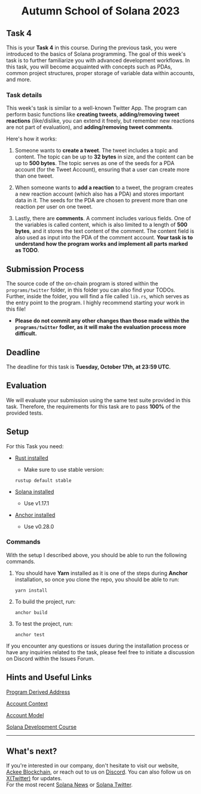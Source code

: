 <div align="center">

# Autumn School of Solana 2023
</div>

## Task 4
This is your **Task 4** in this course. During the previous task, you were introduced to the basics of Solana programming. The goal of this week's task is to further familiarize you with advanced development workflows. In this task, you will become acquainted with concepts such as PDAs, common project structures, proper storage of variable data within accounts, and more.

### Task details
This week's task is similar to a well-known Twitter App. The program can perform basic functions like **creating tweets**, **adding/removing tweet reactions** (like/dislike, you can extend it freely, but remember new reactions are not part of evaluation), and **adding/removing tweet comments**.

Here's how it works:

1. Someone wants to **create a tweet**. The tweet includes a topic and content. The topic can be up to **32 bytes** in size, and the content can be up to **500 bytes**. The topic serves as one of the seeds for a PDA account (for the Tweet Account), ensuring that a user can create more than one tweet.

2. When someone wants to **add a reaction** to a tweet, the program creates a new reaction account (which also has a PDA) and stores important data in it. The seeds for the PDA are chosen to prevent more than one reaction per user on one tweet.

3. Lastly, there are **comments**. A comment includes various fields. One of the variables is called content, which is also limited to a length of **500 bytes**, and it stores the text content of the comment. The content field is also used as input into the PDA of the comment account.
**Your task is to understand how the program works and implement all parts marked as TODO**.


## Submission Process
The source code of the on-chain program is stored within the `programs/twitter` folder, in this folder you can also find your TODOs. Further, inside the folder, you will find a file called `lib.rs`, which serves as the entry point to the program. I highly recommend starting your work in this file!

- **Please do not commit any other changes than those made within the `programs/twitter` fodler, as it will make the evaluation process more difficult.**

## Deadline
The deadline for this task is **Tuesday, October 17th, at 23:59 UTC**.

## Evaluation
We will evaluate your submission using the same test suite provided in this task. Therefore, the requirements for this task are to pass **100%** of the provided tests.

## Setup
For this Task you need:
- [Rust installed](https://www.rust-lang.org/tools/install)
    - Make sure to use stable version:
    ```
    rustup default stable
    ```
- [Solana installed](https://docs.solana.com/cli/install-solana-cli-tools)
    - Use v1.17.1

- [Anchor installed](https://www.anchor-lang.com/docs/installation)
    - Use v0.28.0

### Commands
With the setup I described above, you should be able to run the following commands.

1. You should have **Yarn** installed as it is one of the steps during **Anchor** installation, so once you clone the repo, you should be able to run:
    ```
    yarn install
    ```

2. To build the project, run:
    ```
    anchor build
    ```

3. To test the project, run:
    ```
    anchor test
    ```

If you encounter any questions or issues during the installation process or have any inquiries related to the task, please feel free to initiate a discussion on Discord within the Issues Forum.

## Hints and Useful Links
[Program Derived Address](https://solanacookbook.com/core-concepts/pdas.html#generating-pdas)

[Account Context](https://docs.rs/anchor-lang/latest/anchor_lang/derive.Accounts.html)

[Account Model](https://solana.wiki/zh-cn/docs/account-model/)

[Solana Development Course](https://www.soldev.app/course)


-----

## What's next?
If you're interested in our company, don't hesitate to visit our website, [Ackee Blockchain](https://ackeeblockchain.com), or reach out to us on [Discord](https://discord.gg/x7qXXnGCsa). You can also follow us on [X(Twitter)](https://twitter.com/ackeeblockchain?lang=en) for updates.\
For the most recent [Solana News](https://solana.com/news) or [Solana Twitter](https://twitter.com/solana).
